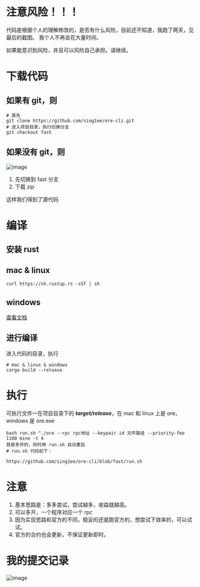 # 注意风险！！！
代码是根据个人的理解修改的，是否有什么风险，目前还不知道，我跑了两天，见最后的截图。
我个人不再会花大量时间。

如果能意识到风险，并且可以风险自己承担。请继续。


# 下载代码

## 如果有 git，则
```shell
# 首先
git clone https://github.com/sing1ee/ore-cli.git
# 进入项目目录，执行切换分支
git checkout fast
```

## 如果没有 git，则
![image](https://github.com/sing1ee/ore-cli/assets/1057882/286fbf4c-5653-469b-959a-42828a4345a2)
1. 先切换到 fast 分支
2. 下载 zip

这样我们得到了源代码

# 编译

## 安装 rust

## mac & linux 
```shell
curl https://sh.rustup.rs -sSf | sh
```

## windows
[查看文档](https://juejin.cn/post/7219656530235670588)


## 进行编译
进入代码的目录，执行
```shell
# mac & linux & windows
cargo build --release

```

# 执行
可执行文件一在项目目录下的 ***target/release***，在 mac 和 linux 上是 ore，windows 是 ore.exe
```shell
bash run.sh "./ore --rpc rpc地址 --keypair id 文件路径 --priority-fee 1100 mine -t 4
我是多开的，同时用 run.sh 自动重启
# run.sh 代码如下：

https://github.com/sing1ee/ore-cli/blob/fast/run.sh
```

# 注意
1. 基本思路是：多多尝试，尝试越多，收益就越高。
2. 可以多开，一个程序对应一个 rpc
4. 因为实现思路和官方的不同，稳妥的还是跑官方的，想尝试下效率的，可以试试。
5. 官方的合约也会更新，不保证更新即时。

# 我的提交记录
![image](https://github.com/sing1ee/ore-cli/assets/1057882/0aca2a9d-1a33-407d-ba9e-0fc3c9f92a6d)


